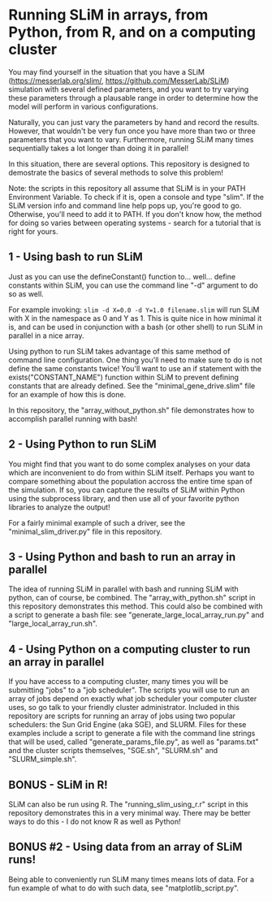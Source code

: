 # Running SLiM in arrays, from Python, from R, and on a computing cluster

You may find yourself in the situation that you have a SLiM (https://messerlab.org/slim/, https://github.com/MesserLab/SLiM) simulation with several defined parameters, and you want to try varying these parameters through a plausable range in order to determine how the model will perform in various configurations.

Naturally, you can just vary the parameters by hand and record the results. However, that wouldn't be very fun once you have more than two or three parameters that you want to vary. Furthermore, running SLiM many times sequentially takes a lot longer than doing it in parallel!

In this situation, there are several options. This repository is designed to demostrate the basics of several methods to solve this problem!

Note: the scripts in this repository all assume that SLiM is in your PATH Environment Variable. To check if it is, open a console and type "slim". If the SLiM version info and command line help pops up, you're good to go. Otherwise, you'll need to add it to PATH. If you don't know how, the method for doing so varies between operating systems - search for a tutorial that is right for yours.

## 1 - Using bash to run SLiM

Just as you can use the defineConstant() function to... well... define constants within SLiM, you can use the command line "-d" argument to do so as well.

For example invoking: ``slim -d X=0.0 -d Y=1.0 filename.slim`` will run SLiM with X in the namespace as 0 and Y as 1. This is quite nice in how minimal it is, and can be used in conjunction with a bash (or other shell) to run SLiM in parallel in a nice array.

Using python to run SLiM takes advantage of this same method of command line configuration. One thing you'll need to make sure to do is not define the same constants twice! You'll want to use an if statement with the exists("CONSTANT_NAME") function within SLiM to prevent defining constants that are already defined. See the "minimal_gene_drive.slim" file for an example of how this is done.

In this repository, the "array_without_python.sh" file demonstrates how to accomplish parallel running with bash!

## 2 - Using Python to run SLiM

You might find that you want to do some complex analyses on your data which are inconvenient to do from within SLiM itself. Perhaps you want to compare something about the population accross the entire time span of the simulation. If so, you can capture the results of SLiM within Python using the subprocess library, and then use all of your favorite python libraries to analyze the output!

For a fairly minimal example of such a driver, see the "minimal_slim_driver.py" file in this repository.

## 3 - Using Python and bash to run an array in parallel

The idea of running SLiM in parallel with bash and running SLiM with python, can of course, be combined. The "array_with_python.sh" script in this repository demonstrates this method. This could also be combined with a script to generate a bash file: see "generate_large_local_array_run.py" and "large_local_array_run.sh".

## 4 - Using Python on a computing cluster to run an array in parallel

If you have access to a computing cluster, many times you will be submitting "jobs" to a "job scheduler". The scripts you will use to run an array of jobs depend on exactly what job scheduler your computer cluster uses, so go talk to your friendly cluster administrator. Included in this repository are scripts for running an array of jobs using two popular schedulers: the Sun Grid Engine (aka SGE), and SLURM. Files for these examples include a script to generate a file with the command line strings that will be used, called "generate_params_file.py", as well as "params.txt" and the cluster scripts themselves, "SGE.sh", "SLURM.sh" and "SLURM_simple.sh".

## BONUS - SLiM in R!

SLiM can also be run using R. The "running_slim_using_r.r" script in this repository demonstrates this in a very minimal way. There may be better ways to do this - I do not know R as well as Python!

## BONUS #2 - Using data from an array of SLiM runs!

Being able to conveniently run SLiM many times means lots of data. For a fun example of what to do with such data, see "matplotlib_script.py".
